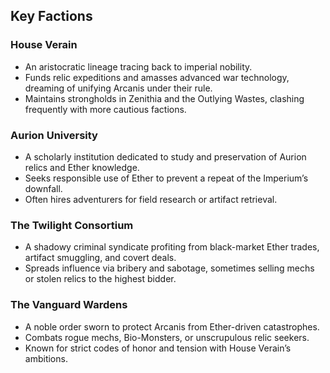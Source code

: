 ## Key Factions

### House Verain
- An aristocratic lineage tracing back to imperial nobility.
- Funds relic expeditions and amasses advanced war technology, dreaming of unifying Arcanis under their rule.
- Maintains strongholds in Zenithia and the Outlying Wastes, clashing frequently with more cautious factions.

### Aurion University
- A scholarly institution dedicated to study and preservation of Aurion relics and Ether knowledge.
- Seeks responsible use of Ether to prevent a repeat of the Imperium’s downfall.
- Often hires adventurers for field research or artifact retrieval.

### The Twilight Consortium
- A shadowy criminal syndicate profiting from black-market Ether trades, artifact smuggling, and covert deals.
- Spreads influence via bribery and sabotage, sometimes selling mechs or stolen relics to the highest bidder.

### The Vanguard Wardens
- A noble order sworn to protect Arcanis from Ether-driven catastrophes.
- Combats rogue mechs, Bio-Monsters, or unscrupulous relic seekers.
- Known for strict codes of honor and tension with House Verain’s ambitions.



